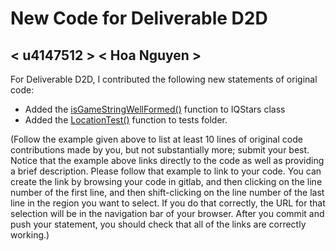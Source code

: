 # New Code for Deliverable D2D

## < u4147512 > < Hoa Nguyen >

For Deliverable D2D, I contributed the following new statements of original code:

- Added the [isGameStringWellFormed()](https://gitlab.cecs.anu.edu.au/u4147512/comp1110-ass2-tue09c/-/blob/master/src/comp1110/ass2/IQStars.java#L34-53) function to IQStars class
- Added the [LocationTest()](https://gitlab.cecs.anu.edu.au/u4147512/comp1110-ass2-tue09c/-/blob/master/tests/comp1110/ass2/LocationTest.java#L8-32) function to tests folder.

(Follow the example given above to list at least 10 lines of original code contributions made by you, but not substantially more; submit your best. Notice that the example above links directly to the code as well as providing a brief description.   Please follow that example to link to your code.  You can create the link by browsing your code in gitlab, and then clicking on the line number of the first line, and then shift-clicking on the line number of the last line in the region you want to select.  If you do that correctly, the URL for that selection will be in the navigation bar of your browser.  After you commit and push your statement, you should check that all of the links are correctly working.)
